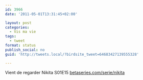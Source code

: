 ```yaml
---
id: 3966
date: '2011-05-01T13:31:45+02:00'

layout: post
categories:
  - Vis ma vie
tags:
  - tweet
format: status
publish_social: no
guid: 'http://tweets.local/?birdsite_tweet=64683427139555328'

---
```


Vient de regarder Nikita S01E15 [betaseries.com/serie/nikita](https://www.betaseries.com/serie/nikita)
